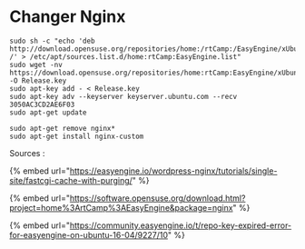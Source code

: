 # Changer Nginx





```text
sudo sh -c "echo 'deb http://download.opensuse.org/repositories/home:/rtCamp:/EasyEngine/xUbuntu_18.04/ /' > /etc/apt/sources.list.d/home:rtCamp:EasyEngine.list"
sudo wget -nv https://download.opensuse.org/repositories/home:rtCamp:EasyEngine/xUbuntu_18.04/Release.key -O Release.key
sudo apt-key add - < Release.key
sudo apt-key adv --keyserver keyserver.ubuntu.com --recv 3050AC3CD2AE6F03
sudo apt-get update

sudo apt-get remove nginx*
sudo apt-get install nginx-custom
```







Sources :

{% embed url="https://easyengine.io/wordpress-nginx/tutorials/single-site/fastcgi-cache-with-purging/" %}

{% embed url="https://software.opensuse.org/download.html?project=home%3ArtCamp%3AEasyEngine&package=nginx" %}

{% embed url="https://community.easyengine.io/t/repo-key-expired-error-for-easyengine-on-ubuntu-16-04/9227/10" %}



